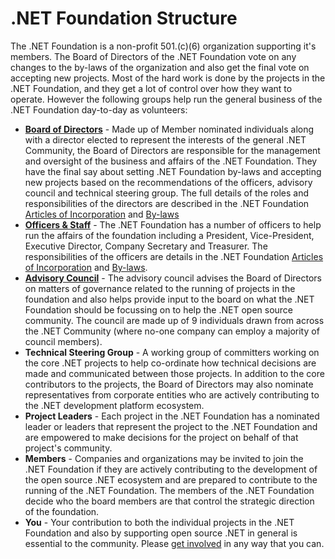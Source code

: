 # .NET Foundation Structure

The .NET Foundation is a non-profit 501.(c)(6) organization supporting it's members.
The Board of Directors of the .NET Foundation vote on any changes to the by-laws of the
organization and also get the final vote on accepting new projects. Most of the hard work
is done by the projects in the .NET Foundation, and they get a lot of control over how
they want to operate. However the following groups help run the general business of the 
.NET Foundation day-to-day as volunteers:

 - **[Board of Directors](https://dotnetfoundation.org/team)** - Made up of Member nominated individuals along with a director
   elected to represent the interests of the general .NET Community, the Board of Directors
   are responsible for the management and oversight of the business and affairs of the
   .NET Foundation. They have the final say about setting .NET Foundation by-laws and 
   accepting new projects based on the recommendations of the officers, advisory council
   and technical steering group. The full details of the roles and responsibilities of the directors
   are described in the .NET Foundation 
   [Articles of Incorporation](https://dnfwebsitewusproduction.blob.core.windows.net/media/Default/Documents/NET%20Foundation%20Articles%20of%20Incorporation.pdf) 
   and [By-laws](https://dnfwebsitewusproduction.blob.core.windows.net/media/Default/Documents/NET%20Foundation-First-Amended-and-Restated-Bylaws-2015-03-25.pdf)
 - **[Officers & Staff](https://dotnetfoundation.org/team)** - The .NET Foundation has a
   number of officers to help run the affairs of the foundation including a President,
   Vice-President, Executive Director, Company Secretary and Treasurer. The responsibilities
   of the officers are details in the .NET Foundation 
   [Articles of Incorporation](https://dnfwebsitewusproduction.blob.core.windows.net/media/Default/Documents/NET%20Foundation%20Articles%20of%20Incorporation.pdf) 
   and [By-laws](https://dnfwebsitewusproduction.blob.core.windows.net/media/Default/Documents/NET%20Foundation-First-Amended-and-Restated-Bylaws-2015-03-25.pdf).
 - **[Advisory Council](https://dotnetfoundation.org/team)** - The advisory council advises the Board of Directors on matters
   of governance related to the running of projects in the foundation and also helps
   provide input to the board on what the .NET Foundation should be focussing on to help
   the .NET open source community. The council are made up of 9 individuals drawn from across the
   .NET Community (where no-one company can employ a majority of council members). 
 - **Technical Steering Group** - A working group of committers working on the core .NET projects to 
   help co-ordinate how technical decisions are made and communicated between those projects. In addition
   to the core contributors to the projects, the Board of Directors may also nominate representatives
   from corporate entities who are actively contributing to the .NET development platform ecosystem. 
 - **Project Leaders** - Each project in the .NET Foundation has a nominated leader or leaders that
   represent the project to the .NET Foundation and are empowered to make decisions for the project
   on behalf of that project's community.  
 - **Members** - Companies and organizations may be invited to join the .NET Foundation if they are
   actively contributing to the development of the open source .NET ecosystem and are prepared to
   contribute to the running of the .NET Foundation. The members of the .NET Foundation decide
   who the board members are that control the strategic direction of the foundation. 
 - **You** - Your contribution to both the individual projects in the .NET Foundation and also by
   supporting open source .NET in general is essential to the community. Please 
   [get involved](https://dotnetfoundation.org/get-involved) in any way that you can.
